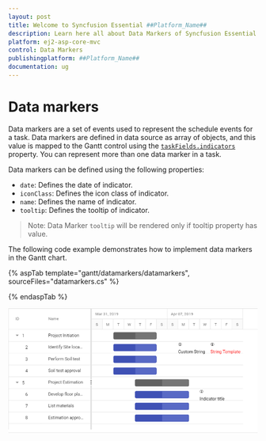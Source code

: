 ```yaml
---
layout: post
title: Welcome to Syncfusion Essential ##Platform_Name##
description: Learn here all about Data Markers of Syncfusion Essential ##Platform_Name## widgets based on HTML5 and jQuery.
platform: ej2-asp-core-mvc
control: Data Markers
publishingplatform: ##Platform_Name##
documentation: ug
---
```



# Data markers

Data markers are a set of events used to represent the schedule events for a task. Data markers are defined in data source as array of objects, and this value is mapped to the Gantt control using the [`taskFields.indicators`](https://help.syncfusion.com/cr/aspnetcore-js2/Syncfusion.EJ2.Gantt.GanttTaskFields.html#Syncfusion_EJ2_Gantt_GanttTaskFields_Indicators) property. You can represent more than one data marker in a task.

Data markers can be defined using the following properties:

* `date`: Defines the date of indicator.
* `iconClass`: Defines the icon class of indicator.
* `name`: Defines the name of indicator.
* `tooltip`: Defines the tooltip of indicator.

>Note: Data Marker `tooltip` will be rendered only if tooltip property has value.

The following code example demonstrates how to implement data markers in the Gantt chart.

{% aspTab template="gantt/datamarkers/datamarkers", sourceFiles="datamarkers.cs" %}

{% endaspTab %}

![Alt text](images/indicators.PNG)